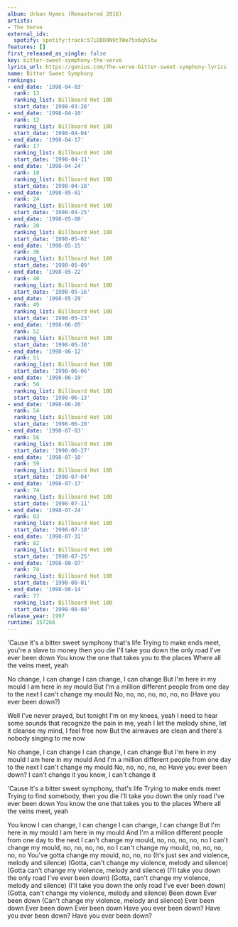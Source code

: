 ```yaml
---
album: Urban Hymns (Remastered 2016)
artists:
- The Verve
external_ids:
  spotify: spotify:track:57iDDD9N9tTWe75x6qhStw
features: []
first_released_as_single: false
key: bitter-sweet-symphony-the-verve
lyrics_url: https://genius.com/The-verve-bitter-sweet-symphony-lyrics
name: Bitter Sweet Symphony
rankings:
- end_date: '1998-04-03'
  rank: 13
  ranking_list: Billboard Hot 100
  start_date: '1998-03-28'
- end_date: '1998-04-10'
  rank: 12
  ranking_list: Billboard Hot 100
  start_date: '1998-04-04'
- end_date: '1998-04-17'
  rank: 17
  ranking_list: Billboard Hot 100
  start_date: '1998-04-11'
- end_date: '1998-04-24'
  rank: 18
  ranking_list: Billboard Hot 100
  start_date: '1998-04-18'
- end_date: '1998-05-01'
  rank: 24
  ranking_list: Billboard Hot 100
  start_date: '1998-04-25'
- end_date: '1998-05-08'
  rank: 30
  ranking_list: Billboard Hot 100
  start_date: '1998-05-02'
- end_date: '1998-05-15'
  rank: 36
  ranking_list: Billboard Hot 100
  start_date: '1998-05-09'
- end_date: '1998-05-22'
  rank: 40
  ranking_list: Billboard Hot 100
  start_date: '1998-05-16'
- end_date: '1998-05-29'
  rank: 49
  ranking_list: Billboard Hot 100
  start_date: '1998-05-23'
- end_date: '1998-06-05'
  rank: 52
  ranking_list: Billboard Hot 100
  start_date: '1998-05-30'
- end_date: '1998-06-12'
  rank: 51
  ranking_list: Billboard Hot 100
  start_date: '1998-06-06'
- end_date: '1998-06-19'
  rank: 50
  ranking_list: Billboard Hot 100
  start_date: '1998-06-13'
- end_date: '1998-06-26'
  rank: 54
  ranking_list: Billboard Hot 100
  start_date: '1998-06-20'
- end_date: '1998-07-03'
  rank: 56
  ranking_list: Billboard Hot 100
  start_date: '1998-06-27'
- end_date: '1998-07-10'
  rank: 59
  ranking_list: Billboard Hot 100
  start_date: '1998-07-04'
- end_date: '1998-07-17'
  rank: 74
  ranking_list: Billboard Hot 100
  start_date: '1998-07-11'
- end_date: '1998-07-24'
  rank: 83
  ranking_list: Billboard Hot 100
  start_date: '1998-07-18'
- end_date: '1998-07-31'
  rank: 82
  ranking_list: Billboard Hot 100
  start_date: '1998-07-25'
- end_date: '1998-08-07'
  rank: 74
  ranking_list: Billboard Hot 100
  start_date: '1998-08-01'
- end_date: '1998-08-14'
  rank: 77
  ranking_list: Billboard Hot 100
  start_date: '1998-08-08'
release_year: 1997
runtime: 357266
---
```

'Cause it's a bitter sweet symphony that's life
Trying to make ends meet, you're a slave to money then you die
I'll take you down the only road I've ever been down
You know the one that takes you to the places
Where all the veins meet, yeah


No change, I can change
I can change, I can change
But I'm here in my mould
I am here in my mould
But I'm a million different people from one day to the next
I can't change my mould
No, no, no, no, no, no, no
(Have you ever been down?)


Well I've never prayed, but tonight I'm on my knees, yeah
I need to hear some sounds that recognize the pain in me, yeah
I let the melody shine, let it cleanse my mind, I feel free now
But the airwaves are clean and there's nobody singing to me now


No change, I can change
I can change, I can change
But I'm here in my mould
I am here in my mould
And I'm a million different people from one day to the next
I can't change my mould
No, no, no, no, no
Have you ever been down?
I can't change it you know, I can't change it


'Cause it's a bitter sweet symphony, that's life
Trying to make ends meet
Trying to find somebody, then you die
I'll take you down the only road I've ever been down
You know the one that takes you to the places
Where all the veins meet, yeah


You know I can change, I can change
I can change, I can change
But I'm here in my mould
I am here in my mould
And I'm a million different people from one day to the next
I can't change my mould, no, no, no, no, no
I can't change my mould, no, no, no, no, no
I can't change my mould, no, no, no, no, no
You've gotta change my mould, no, no, no
(It's just sex and violence, melody and silence)
(Gotta, can't change my violence, melody and silence)
(Gotta can't change my violence, melody and silence)
(I'll take you down the only road I've ever been down)
(Gotta, can't change my violence, melody and silence)
(I'll take you down the only road I've ever been down)
(Gotta, can't change my violence, melody and silence)
Been down
Ever been down
(Can't change my violence, melody and silence)
Ever been down
Ever been down
Ever been down
Have you ever been down?
Have you ever been down?
Have you ever been down?
